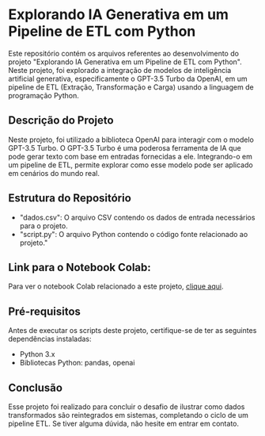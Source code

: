 # Explorando IA Generativa em um Pipeline de ETL com Python

Este repositório contém os arquivos referentes ao desenvolvimento do projeto "Explorando IA Generativa em um Pipeline de ETL com Python". Neste projeto, foi explorado a integração de modelos de inteligência artificial generativa, especificamente o GPT-3.5 Turbo da OpenAI, em um pipeline de ETL (Extração, Transformação e Carga) usando a linguagem de programação Python.

## Descrição do Projeto
Neste projeto, foi utilizado a biblioteca OpenAI para interagir com o modelo GPT-3.5 Turbo. O GPT-3.5 Turbo é uma poderosa ferramenta de IA que pode gerar texto com base em entradas fornecidas a ele. Integrando-o em um pipeline de ETL, permite explorar como esse modelo pode ser aplicado em cenários do mundo real.

## Estrutura do Repositório
- "dados.csv": O arquivo CSV contendo os dados de entrada necessários para o projeto.
- "script.py": O arquivo Python contendo o código fonte relacionado ao projeto."

## Link para o Notebook Colab:
Para ver o notebook Colab relacionado a este projeto, [clique aqui](https://colab.research.google.com/drive/1VfBIuZHYvSgHUPW1whdD9Gk90t86HeSl?usp=sharing).

## Pré-requisitos
Antes de executar os scripts deste projeto, certifique-se de ter as seguintes dependências instaladas:
- Python 3.x
- Bibliotecas Python: pandas, openai

## Conclusão
Esse projeto foi realizado para concluir o desafio de ilustrar como dados transformados são reintegrados em sistemas, completando o ciclo de um pipeline ETL.
Se tiver alguma dúvida, não hesite em entrar em contato.

